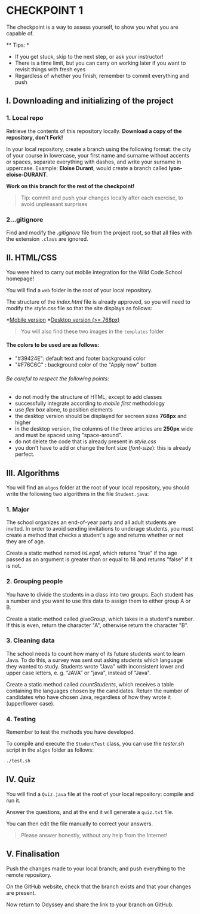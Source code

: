 # CHECKPOINT 1

The checkpoint is a way to assess yourself, to show you what you are capable of.

** Tips: *

* If you get stuck, skip to the next step, or ask your instructor!
* There is a time limit, but you can carry on working later if you want to revisit things with fresh eyes
* Regardless of whether you finish, remember to commit everything and push

## I. Downloading and initializing of the project

### 1. Local repo

Retrieve the contents of this repository locally. **Download a copy of the repository, don't Fork!**

In your local repository, create a branch using the following format: the city of your course in lowercase, your first name and surname without accents or spaces, separate everything with dashes, and write your surname in uppercase. Example: **Eloise Durant**, would create a branch called **lyon-eloise-DURANT**.

**Work on this branch for the rest of the checkpoint!**

> Tip: commit and push your changes locally after each exercise, to avoid unpleasant surprises

### 2...gitignore

Find and modify the *.gitignore* file from the project root, so that all files with the extension `.class` are ignored.

## II. HTML/CSS

You were hired to carry out mobile integration for the Wild Code School homepage!

You will find a `web` folder in the root of your local repository.

The structure of the *index.html* file is already approved, so you will need to modify the *style.css* file so that the site displays as follows:

*[Mobile version](./templates/template-mobile.png)
*[Desktop version (>= 768px)](./templates/template-desktop.png)

> You will also find these two images in the `templates` folder

#### The colors to be used are as follows:

* "#39424E": default text and footer background color
* "#F76C6C" : background color of the "Apply now" button

###### Be careful to respect the following points: 

* do not modify the structure of HTML, except to add classes
* successfully integrate according to *mobile first* methodology
* use *flex box* alone, to position elements
* the desktop version should be displayed for secreen sizes **768px** and higher
* in the desktop version, the columns of the three articles are **250px** wide and must be spaced using "space-around".
* do not delete the code that is already present in *style.css*
* you don't have to add or change the font size (*font-size*): this is already perfect.

## III. Algorithms

You will find an `algos` folder at the root of your local repository, you should write the following two algorithms in the file `Student.java`:

### 1. Major

The school organizes an end-of-year party and all adult students are invited. In order to avoid sending invitations to underage students, you must create a method that checks a student's age and returns whether or not they are of age.

Create a static method named *isLegal*, which returns "true" if the age passed as an argument is greater than or equal to 18 and returns "false" if it is not.

### 2. Grouping people

You have to divide the students in a class into two groups. Each student has a number and you want to use this data to assign them to either group A or B.

Create a static method called *giveGroup*, which takes in a student's number. If this is even, return the character "A", otherwise return the character "B".

### 3. Cleaning data

The school needs to count how many of its future students want to learn Java. To do this, a survey was sent out asking students which language they wanted to study. Students wrote "Java" with inconsistent lower and upper case letters, e. g. "JAVA" or "java", instead of "Java".

Create a static method called *countStudents*, which receives a table containing the languages chosen by the candidates. Return the number of candidates who have chosen Java, regardless of how they wrote it (upper/lower case).

### 4. Testing

Remember to test the methods you have developed. 

To compile and execute the `StudentTest` class, you can use the *tester.sh* script in the `algos` folder as follows:

```Bash
./test.sh
```

## IV. Quiz

You will find a `Quiz.java` file at the root of your local repository: compile and run it.

Answer the questions, and at the end it will generate a `quiz.txt` file.

You can then edit the file manually to correct your answers.

> Please answer honestly, without any help from the Internet!

## V. Finalisation

Push the changes made to your local branch; and push everything to the remote repository.

On the GitHub website, check that the branch exists and that your changes are present.

Now return to Odyssey and share the link to your branch on GitHub.